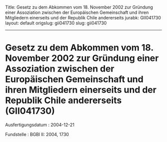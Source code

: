 Title: Gesetz zu dem Abkommen vom 18. November 2002 zur Gründung einer Assoziation
  zwischen der Europäischen Gemeinschaft und ihren Mitgliedern einerseits und der
  Republik Chile andererseits
jurabk: GII041730
layout: default
origslug: gii041730
slug: gii041730

---

# Gesetz zu dem Abkommen vom 18. November 2002 zur Gründung einer Assoziation zwischen der Europäischen Gemeinschaft und ihren Mitgliedern einerseits und der Republik Chile andererseits (GII041730)

Ausfertigungsdatum
:   2004-12-21

Fundstelle
:   BGBl II: 2004, 1730

